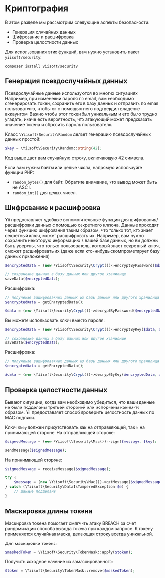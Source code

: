 # Криптография

В этом разделе мы рассмотрим следующие аспекты безопасности:

- Генерация случайных данных
- Шифрование и расшифровка
- Проверка целостности данных

Для использования этих функций, вам нужно установить пакет `yiisoft/security`:

```
composer install yiisoft/security
```

## Генерация псевдослучайных данных

Псевдослучайные данные используются во многих ситуациях.
Например, при изменении пароля по email, вам необходимо сгенерировать токен, сохранить его в базу данных и отправить по email пользователю, чтобы он с помощью него подтвердил владение аккаунтом.
Важно чтобы этот токен был уникальным и его было трудно угадать, иначе есть вероятность, что атакующий может предсказать значение токена и сбросить пароль пользователя.

Класс `\Yiisoft\Security\Random` делает генерацию псевдослучайных данных простой:

```php
$key = \Yiisoft\Security\Random::string(42);
```

Код выше даст вам случайную строку, включающую 42 символа.

Если вам нужны байты или целые числа, напрямую используйте функции PHP:

- `random_bytes()` для байт. Обратите внимание, что вывод может быть не ASCII.
- `random_int()` для целых чисел.

## Шифрование и расшифровка

Yii предоставляет удобные вспомогательные функции для шифрования/расшифровки данных с помощью секретного кллюча.
Данные проходят через функцию шифрования таким образом, что только тот, кто знает секретный ключ, может расшифровать их.
Например, вам нужно сохранить некоторую информацию в вашей базе данных, но вы должны быть уверены, что только пользователь, который знает секретный ключ, сможет расшифровать их (даже если кто-нибудь скомпрометирует базу данных приложения)

```php
$encryptedData = (new \Yiisoft\Security\Crypt())->encryptByPassword($data, $password);

// сохранение данных в базу данных или другое хранилище
saveData($encryptedData);
```

Расшифровка:

```php
// получение зашифрованных данных из базы данных или другого хранилища
$encryptedData = getEncryptedData();

$data = (new \Yiisoft\Security\Crypt())->decryptByPassword($encryptedData, $password);
```

Вы можете использовать ключ вместо пароля:

```php
$encryptedData = (new \Yiisoft\Security\Crypt())->encryptByKey($data, $key);

// сохранение данных в базу данных или другое хранилище
saveData($encryptedData);
```

Расшифровка:

```php
// получение зашифрованных данных из базы данных или другого хранилища
$encryptedData = getEncryptedData();

$data = (new \Yiisoft\Security\Crypt())->decryptByKey($encryptedData, $key);
```

## Проверка целостности данных

Бывают ситуации, когда вам необходимо убедиться, что ваши данные не были подделаны третьей стороной или испорчены каким-то образом.
Yii предоставляет способ проверить целостность данных по MAC подписи.

Ключ `$key` должен присутствовать как на отправляющей, так и на принимающей стороне. На отправляющей стороне:

```php
$signedMessage = (new \Yiisoft\Security\Mac())->sign($message, $key);

sendMessage($signedMessage);
```

На принимающей стороне:

```php
$signedMessage = receiveMessage($signedMessage);

try {
    $message = (new \Yiisoft\Security\Mac())->getMessage($signedMessage, $key);
} catch (\Yiisoft\Security\DataIsTamperedException $e) {
    // данные подделаны
}
```

## Маскировка длины токена

Маскировка токена помогает смягчить атаку BREACH за счет рандомизации способа вывода токена при каждом запросе. К токену применяется случайная маска, делающая строку всегда уникальной.

Для маскировки токена:

```php
$maskedToken = \Yiisoft\Security\TokenMask::apply($token);
```

Получить исходное начение из замаскированного:

```php
$token = \Yiisoft\Security\TokenMask::remove($maskedToken);
```
